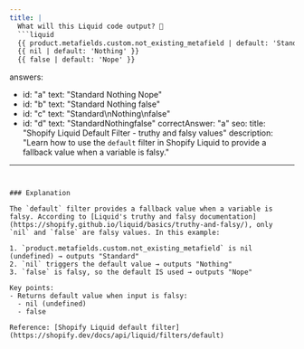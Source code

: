 ```yaml
---
title: |
  What will this Liquid code output? 🤔
  ```liquid
  {{ product.metafields.custom.not_existing_metafield | default: 'Standard' }}
  {{ nil | default: 'Nothing' }}
  {{ false | default: 'Nope' }}
  ```

answers:
  - id: "a"
    text: "Standard Nothing Nope"
  - id: "b"
    text: "Standard Nothing false"
  - id: "c"
    text: "Standard\nNothing\nfalse"
  - id: "d"
    text: "StandardNothingfalse"
correctAnswer: "a"
seo:
  title: "Shopify Liquid Default Filter - truthy and falsy values"
  description: "Learn how to use the `default` filter in Shopify Liquid to provide a fallback value when a variable is falsy."
---
```


### Explanation

The `default` filter provides a fallback value when a variable is falsy. According to [Liquid's truthy and falsy documentation](https://shopify.github.io/liquid/basics/truthy-and-falsy/), only `nil` and `false` are falsy values. In this example:

1. `product.metafields.custom.not_existing_metafield` is nil (undefined) → outputs "Standard"
2. `nil` triggers the default value → outputs "Nothing"
3. `false` is falsy, so the default IS used → outputs "Nope"

Key points:
- Returns default value when input is falsy:
  - nil (undefined)
  - false

Reference: [Shopify Liquid default filter](https://shopify.dev/docs/api/liquid/filters/default) 